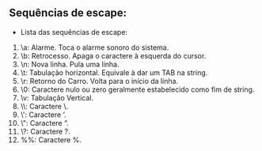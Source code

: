 ## Sequências de escape:

- Lista das sequências de escape:
1. \\a:
Alarme. Toca o alarme sonoro do sistema.
2. \\b: 
Retrocesso. Apaga o caractere à esquerda do cursor.
3. \\n: 
Nova linha. Pula uma linha.
4. \\t: 
Tabulação horizontal. Equivale à dar um TAB na string.
5. \\r: 
Retorno do Carro. Volta para o início da linha.
6. \\0:
Caractere nulo ou zero geralmente estabelecido como fim de string.
7. \\v:
Tabulação Vertical.
8. \\\\: 
Caractere \\.
9. \\':
Caractere ‘.
10. \\": 
Caractere “.
11. \\?: 
Caractere ?.
12. %%:
Caractere %.

